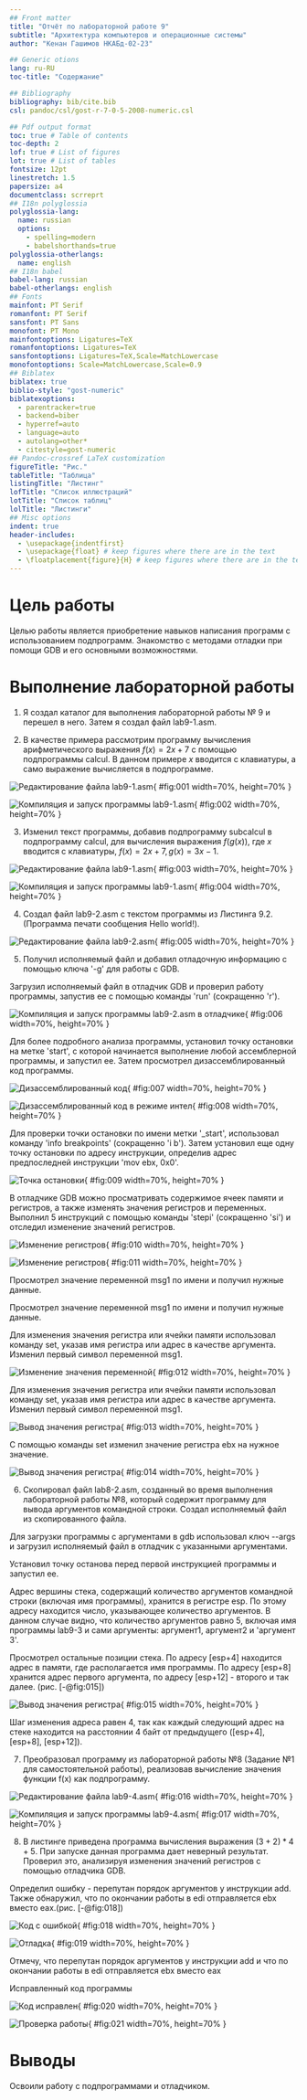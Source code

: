 ```yaml
---
## Front matter
title: "Отчёт по лабораторной работе 9"
subtitle: "Архитектура компьютеров и операционные системы"
author: "Кенан Гашимов НКАБд-02-23"

## Generic otions
lang: ru-RU
toc-title: "Содержание"

## Bibliography
bibliography: bib/cite.bib
csl: pandoc/csl/gost-r-7-0-5-2008-numeric.csl

## Pdf output format
toc: true # Table of contents
toc-depth: 2
lof: true # List of figures
lot: true # List of tables
fontsize: 12pt
linestretch: 1.5
papersize: a4
documentclass: scrreprt
## I18n polyglossia
polyglossia-lang:
  name: russian
  options:
	- spelling=modern
	- babelshorthands=true
polyglossia-otherlangs:
  name: english
## I18n babel
babel-lang: russian
babel-otherlangs: english
## Fonts
mainfont: PT Serif
romanfont: PT Serif
sansfont: PT Sans
monofont: PT Mono
mainfontoptions: Ligatures=TeX
romanfontoptions: Ligatures=TeX
sansfontoptions: Ligatures=TeX,Scale=MatchLowercase
monofontoptions: Scale=MatchLowercase,Scale=0.9
## Biblatex
biblatex: true
biblio-style: "gost-numeric"
biblatexoptions:
  - parentracker=true
  - backend=biber
  - hyperref=auto
  - language=auto
  - autolang=other*
  - citestyle=gost-numeric
## Pandoc-crossref LaTeX customization
figureTitle: "Рис."
tableTitle: "Таблица"
listingTitle: "Листинг"
lofTitle: "Список иллюстраций"
lotTitle: "Список таблиц"
lolTitle: "Листинги"
## Misc options
indent: true
header-includes:
  - \usepackage{indentfirst}
  - \usepackage{float} # keep figures where there are in the text
  - \floatplacement{figure}{H} # keep figures where there are in the text
---
```


# Цель работы

Целью работы является приобретение навыков написания программ с использованием подпрограмм.
Знакомство с методами отладки при помощи GDB и его основными возможностями.

# Выполнение лабораторной работы

1. Я создал каталог для выполнения лабораторной работы № 9 и перешел в него. 
Затем я создал файл lab9-1.asm.

2. В качестве примера рассмотрим программу вычисления арифметического 
выражения $f(x) = 2x+7$ с помощью подпрограммы calcul. 
В данном примере $x$ вводится с клавиатуры, а само выражение вычисляется 
в подпрограмме.

![Редактирование файла lab9-1.asm](image/01.png){ #fig:001 width=70%, height=70% }

![Компиляция и запуск программы lab9-1.asm](image/02.png){ #fig:002 width=70%, height=70% }

3. Изменил текст программы, добавив подпрограмму subcalcul в подпрограмму calcul, 
для вычисления выражения $f(g(x))$, где $x$ вводится с клавиатуры, 
$f(x) = 2x + 7, g(x) = 3x − 1$.

![Редактирование файла lab9-1.asm](image/03.png){ #fig:003 width=70%, height=70% }

![Компиляция и запуск программы lab9-1.asm](image/04.png){ #fig:004 width=70%, height=70% }

4. Создал файл lab9-2.asm с текстом программы из Листинга 9.2. 
(Программа печати сообщения Hello world!).

![Редактирование файла lab9-2.asm](image/05.png){ #fig:005 width=70%, height=70% }

5. Получил исполняемый файл и добавил отладочную информацию с помощью ключа '-g' для работы с GDB.

Загрузил исполняемый файл в отладчик GDB и 
проверил работу программы, запустив ее с помощью команды 'run' 
(сокращенно 'r').

![Компиляция и запуск программы lab9-2.asm в отладчике](image/06.png){ #fig:006 width=70%, height=70% }

Для более подробного анализа программы, установил точку остановки на метке 'start',
с которой начинается выполнение любой ассемблерной программы, 
и запустил ее. Затем просмотрел дизассемблированный 
код программы.

![Дизассемблированный код](image/07.png){ #fig:007 width=70%, height=70% }

![Дизассемблированный код в режиме интел](image/08.png){ #fig:008 width=70%, height=70% }

Для проверки точки остановки по имени метки '_start', использовал команду 
'info breakpoints' (сокращенно 'i b'). Затем установил еще одну точку остановки 
по адресу инструкции, 
определив адрес предпоследней инструкции 'mov ebx, 0x0'.

![Точка остановки](image/09.png){ #fig:009 width=70%, height=70% }

В отладчике GDB можно просматривать содержимое ячеек памяти и регистров, 
а также изменять значения регистров и переменных. Выполнил 5 инструкций с 
помощью команды 'stepi' (сокращенно 'si') и отследил изменение значений 
регистров.

![Изменение регистров](image/10.png){ #fig:010 width=70%, height=70% }

![Изменение регистров](image/11.png){ #fig:011 width=70%, height=70% }

Просмотрел значение переменной msg1 по имени и получил нужные данные.

Просмотрел значение переменной msg1 по имени и получил нужные данные.

Для изменения значения регистра или ячейки памяти использовал команду set, 
указав имя регистра или адрес в качестве аргумента. 
Изменил первый символ переменной msg1. 

![Изменение значения переменной](image/12.png){ #fig:012 width=70%, height=70% }

Для изменения значения регистра или ячейки памяти использовал команду set, 
указав имя регистра или адрес в качестве аргумента. 
Изменил первый символ переменной msg1.

![Вывод значения регистра](image/13.png){ #fig:013 width=70%, height=70% }

С помощью команды set изменил значение регистра ebx на нужное значение.

![Вывод значения регистра](image/14.png){ #fig:014 width=70%, height=70% }

6. Скопировал файл lab8-2.asm, созданный во время выполнения лабораторной работы №8, 
который содержит программу для вывода аргументов командной строки. 
Создал исполняемый файл из скопированного файла.

Для загрузки программы с аргументами в gdb использовал ключ --args 
и загрузил исполняемый файл в отладчик с указанными аргументами.

Установил точку останова перед первой инструкцией программы и запустил ее.

Адрес вершины стека, содержащий количество аргументов командной строки 
(включая имя программы), хранится в регистре esp. По этому адресу находится 
число, указывающее количество аргументов. В данном случае видно, 
что количество аргументов равно 5, включая имя программы lab9-3 и сами 
аргументы: аргумент1, аргумент2 и 'аргумент 3'.

Просмотрел остальные позиции стека. 
По адресу [esp+4] находится адрес в памяти, где располагается имя программы. 
По адресу [esp+8] хранится адрес первого аргумента, 
по адресу [esp+12] - второго и так далее. (рис. [-@fig:015])

![Вывод значения регистра](image/15.png){ #fig:015 width=70%, height=70% }

Шаг изменения адреса равен 4, так как каждый следующий адрес на стеке находится на расстоянии 4 байт от предыдущего ([esp+4], [esp+8], [esp+12]).

7. Преобразовал программу из лабораторной работы №8 (Задание №1 для
самостоятельной работы), реализовав вычисление значения функции f(x)
как подпрограмму.

![Редактирование файла lab9-4.asm](image/16.png){ #fig:016 width=70%, height=70% }

![Компиляция и запуск программы lab9-4.asm](image/17.png){ #fig:017 width=70%, height=70% }

8. В листинге приведена программа вычисления выражения $(3+2)*4+5$. 
При запуске данная программа дает неверный результат. Проверил это, 
анализируя изменения значений регистров с помощью отладчика GDB. 

Определил ошибку - перепутан порядок аргументов у инструкции add. 
Также обнаружил, что по окончании работы в edi отправляется ebx вместо eax.(рис. [-@fig:018])

![Код с ошибкой](image/18.png){ #fig:018 width=70%, height=70% }

![Отладка](image/19.png){ #fig:019 width=70%, height=70% }

Отмечу, что перепутан порядок аргументов у инструкции add и что по окончании работы в edi 
отправляется ebx вместо eax

Исправленный код программы

![Код исправлен](image/20.png){ #fig:020 width=70%, height=70% }

![Проверка работы](image/21.png){ #fig:021 width=70%, height=70% }

# Выводы

Освоили работy с подпрограммами и отладчиком.
